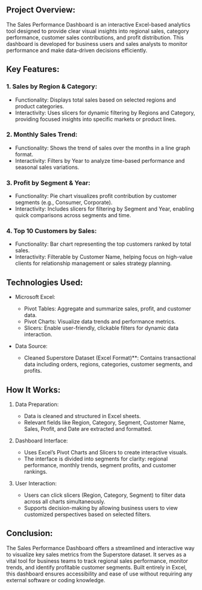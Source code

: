 
## Project Overview:

The Sales Performance Dashboard is an interactive Excel-based analytics tool designed to provide clear visual insights into regional sales, category performance, customer sales contributions, and profit distribution. This dashboard is developed for business users and sales analysts to monitor performance and make data-driven decisions efficiently.

## Key Features:

### 1. Sales by Region & Category:

* Functionality: Displays total sales based on selected regions and product categories.
* Interactivity: Uses slicers for dynamic filtering by Regions and Category, providing focused insights into specific markets or product lines.

### 2. Monthly Sales Trend:

* Functionality: Shows the trend of sales over the months in a line graph format.
* Interactivity: Filters by Year to analyze time-based performance and seasonal sales variations.

### 3. Profit by Segment & Year:

* Functionality: Pie chart visualizes profit contribution by customer segments (e.g., Consumer, Corporate).
* Interactivity: Includes slicers for filtering by Segment and Year, enabling quick comparisons across segments and time.

### 4. Top 10 Customers by Sales:

* Functionality: Bar chart representing the top customers ranked by total sales.
* Interactivity: Filterable by Customer Name, helping focus on high-value clients for relationship management or sales strategy planning.


## Technologies Used:

* Microsoft Excel:

  * Pivot Tables: Aggregate and summarize sales, profit, and customer data.
  * Pivot Charts: Visualize data trends and performance metrics.
  * Slicers: Enable user-friendly, clickable filters for dynamic data interaction.

* Data Source:

  * Cleaned Superstore Dataset (Excel Format)**: Contains transactional data including orders, regions, categories, customer segments, and profits.


## How It Works:

1. Data Preparation:

   * Data is cleaned and structured in Excel sheets.
   * Relevant fields like Region, Category, Segment, Customer Name, Sales, Profit, and Date are extracted and formatted.

2. Dashboard Interface:

   * Uses Excel’s Pivot Charts and Slicers to create interactive visuals.
   * The interface is divided into segments for clarity: regional performance, monthly trends, segment profits, and customer rankings.

3. User Interaction:

   * Users can click slicers (Region, Category, Segment) to filter data across all charts simultaneously.
   * Supports decision-making by allowing business users to view customized perspectives based on selected filters.

## Conclusion:

The Sales Performance Dashboard offers a streamlined and interactive way to visualize key sales metrics from the Superstore dataset. It serves as a vital tool for business teams to track regional sales performance, monitor trends, and identify profitable customer segments. Built entirely in Excel, this dashboard ensures accessibility and ease of use without requiring any external software or coding knowledge.


